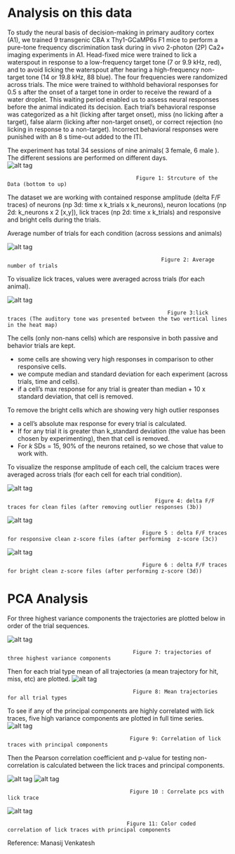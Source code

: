 # Analysis on this data

To study the neural basis of decision-making in primary auditory cortex (A1), we trained 9 transgenic CBA x Thy1-GCaMP6s F1 mice to perform a pure-tone frequency discrimination task during in vivo 2-photon (2P) Ca2+ imaging experiments in A1. Head-fixed mice were trained to lick a waterspout in response to a low-frequency target tone (7 or 9.9 kHz, red), and to avoid licking the waterspout after hearing a high-frequency non-target tone (14 or 19.8 kHz, 88 blue). The four frequencies were randomized across trials. The mice were trained to withhold behavioral responses for 0.5 s after the onset of a target tone in order to receive the reward of a water droplet. This waiting period enabled us to assess neural responses before the animal indicated its decision. Each trial’s behavioral response was categorized as a hit (licking after target onset), miss (no licking after a target), false alarm (licking after non-target onset), or correct rejection (no licking in response to a non-target). Incorrect behavioral responses were punished with an 8 s time-out added to the ITI.

The experiment has total 34 sessions of nine animals( 3 female, 6 male ). The different sessions are performed on different days.  
![alt tag](https://user-images.githubusercontent.com/57324666/89909399-06f14b00-dbbd-11ea-9e09-86a9f660d2db.png) 
                                             
                                             Figure 1: Strcuture of the Data (bottom to up)



The dataset we are working with contained response amplitude (delta F/F traces) of neurons (np 3d: time x k_trials x k_neurons), neuron locations (np 2d: k_neurons x 2 [x,y]), lick traces (np 2d: time x k_trials) and responsive and bright cells during the trials. 

Average number of trials for each condition (across sessions and animals)

![alt tag](https://user-images.githubusercontent.com/57324666/89362373-cb75ee80-d69b-11ea-9f62-d9fbf6f521e4.png)

                                                     Figure 2: Average number of trials
                                                     


To visualize lick traces, values were averaged across trials (for each animal).

![alt tag](https://user-images.githubusercontent.com/57324666/89362486-06782200-d69c-11ea-9301-036973dd7ebd.jpg)

                                                       Figure 3:lick traces (The auditory tone was presented between the two vertical lines in the heat map)
                                                       
 The cells (only non-nans cells) which are responsive in both passive and behavior trials are kept. 
 
 - some cells are showing very high responses in comparison to other responsive cells.
 - we compute median and standard deviation for each experiment (across trials, time and cells).  
 - if a cell’s max response for any trial is greater than median + 10 x standard deviation, that cell is removed.
 
To remove the bright cells which are showing very high outlier responses 
- a cell’s absolute max response for every trial is calculated. 
- If for any trial it is greater than k_standard deviation (the value has been chosen by experimenting), then that cell is removed. 
- For $k$ SDs = 15, 90% of the neurons retained, so we chose that value to work with.                                                     

To visualize the response amplitude of each cell, the calcium traces were averaged across trials (for each cell for each trial condition). 

![alt tag](https://user-images.githubusercontent.com/57324666/89362734-9d44de80-d69c-11ea-9a45-b38a62076c6f.jpg)

                                                   Figure 4: delta F/F traces for clean files (after removing outlier responses (3b)) 

![alt tag](https://user-images.githubusercontent.com/57324666/89362991-222ff800-d69d-11ea-8d66-6d2a68490666.jpg)

                                               Figure 5 : delta F/F traces for responsive clean z-score files (after performing  z-score (3c))

![alt tag](https://user-images.githubusercontent.com/57324666/89363051-4ab7f200-d69d-11ea-9d1b-16c90ef2529a.jpg)
                                              
                                               Figure 6 : delta F/F traces for bright clean z-score files (after performing z-score (3d))

# PCA Analysis
For three highest variance components the trajectories are plotted below in order of the trial sequences. 

![alt tag](https://user-images.githubusercontent.com/57324666/89363239-b39f6a00-d69d-11ea-8faf-58ae51afa210.jpg)
                                            
                                            Figure 7: trajectories of three highest variance components
                                           
Then for each trial type mean of all trajectories (a mean trajectory for hit, miss, etc) are plotted.
![alt tag](https://user-images.githubusercontent.com/57324666/89363606-9f0fa180-d69e-11ea-8bf0-debcec388c7d.jpg)
                                            
                                            Figure 8: Mean trajectories for all trial types
 
 To see if any of the principal components are highly correlated with lick traces, five high variance components are plotted in full time series.                                
![alt tag](https://user-images.githubusercontent.com/57324666/89363612-a171fb80-d69e-11ea-8f6f-d4e528ecbd39.jpg)

                                           Figure 9: Correlation of lick traces with principal components
                                          
Then the Pearson correlation coefficient and p-value for testing non-correlation is calculated between the lick traces and principal components.    

![alt tag](https://user-images.githubusercontent.com/57324666/89363666-bd759d00-d69e-11ea-9127-0e84e70abe63.jpg)
![alt tag](https://user-images.githubusercontent.com/57324666/89363667-be0e3380-d69e-11ea-92fb-5caa252a994f.jpg)

                                           Figure 10 : Correlate pcs with lick trace
                                           
![alt tag](https://user-images.githubusercontent.com/57324666/89363669-be0e3380-d69e-11ea-8e4b-40da10be1c2f.jpg)
                                          
                                          Figure 11: Color coded correlation of lick traces with principal components
                                          
Reference: Manasij Venkatesh
